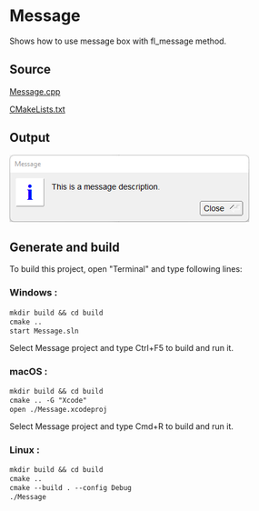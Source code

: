 # Message

Shows how to use message box with fl_message method.

## Source

[Message.cpp](Message.cpp)

[CMakeLists.txt](CMakeLists.txt)

## Output

![output](../../../docs/Pictures/Examples/Message.png)

## Generate and build

To build this project, open "Terminal" and type following lines:

### Windows :

``` shell
mkdir build && cd build
cmake .. 
start Message.sln
```

Select Message project and type Ctrl+F5 to build and run it.

### macOS :

``` shell
mkdir build && cd build
cmake .. -G "Xcode"
open ./Message.xcodeproj
```

Select Message project and type Cmd+R to build and run it.

### Linux :

``` shell
mkdir build && cd build
cmake .. 
cmake --build . --config Debug
./Message
```
